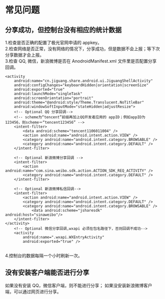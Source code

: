 # 常见问题


## 分享成功，但控制台没有相应的统计数据
1.检查是否正确的配置了极光官网申请的 appkey。<br>
2.检查网络是否正常，没有网络的情况下，分享成功，但是数据不会上报；等下次分享数据才会上报。<br>
3.检查 QQ, 微信，新浪微博是否在 AnodroidManifest.xml 文件里是否配置分享回调。
```
<activity
    android:name="cn.jiguang.share.android.ui.JiguangShellActivity"
    android:configChanges="keyboardHidden|orientation|screenSize"
    android:exported="true"
    android:launchMode="singleTask"
    android:screenOrientation="portrait"
    android:theme="@android:style/Theme.Translucent.NoTitleBar"
	android:windowSoftInputMode="stateHidden|adjustResize">
	<!-- Optional QQ 分享回调-->
	<!-- scheme为“tencent”前缀再加上QQ开发者应用的 appID；例如appID为123456，则scheme＝“tencent123456” -->
	<intent-filter>
		<data android:scheme="tencent1106011004" />
		<action android:name="android.intent.action.VIEW" />
		<category android:name="android.intent.category.BROWSABLE" />
		<category android:name="android.intent.category.DEFAULT" />
	</intent-filter>

	<!-- Optional 新浪微博分享回调 -->
	<intent-filter>
		<action android:name="com.sina.weibo.sdk.action.ACTION_SDK_REQ_ACTIVITY" />
		<category android:name="android.intent.category.DEFAULT" />
	</intent-filter>

	<!-- Optional 新浪微博私信回调-->
	<intent-filter>
		<action android:name="android.intent.action.VIEW" />
		<category android:name="android.intent.category.DEFAULT" />
		<category android:name="android.intent.category.BROWSABLE" />
			<data android:scheme="jsharesdk" android:host="sinaweibo"/>
	</intent-filter>
</activity>
	<!-- Optional 微信分享回调,wxapi 必须在包名路径下，否则回调不成功-->
	<activity
		android:name=".wxapi.WXEntryActivity"
		android:exported="true" />
		
```            
4.控制台的数据每隔一个小时刷新一次。<br>


## 没有安装客户端能否进行分享
如果没有安装 QQ，微信客户端，则不能进行分享； 如果没安装新浪微博客户端，可以通过网页进行分享。